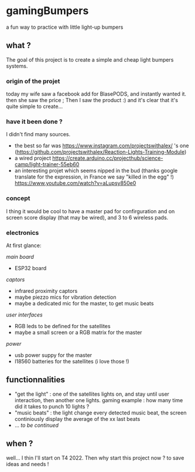 # gamingBumpers
a fun way to practice with little light-up bumpers

## what ?
The goal of this project is to create a simple and cheap light bumpers systems.

### origin of the projet
today my wife saw a facebook add for BlasePODS, and instantly wanted it.
then she saw the price ;
Then I saw the product :)
and it's clear that it's quite simple to create...

### have it been done ?
I didn't find many sources.
* the best so far was https://www.instagram.com/projectswithalex/ 's one (https://github.com/projectswithalex/Reaction-Lights-Training-Module)
* a wired project https://create.arduino.cc/projecthub/science-camp/light-trainer-55eb60 
* an interesting projet which seems nipped in the bud (thanks google translate for the expression, in France we say "killed in the egg" !)  https://www.youtube.com/watch?v=aLupsy850e0

### concept
I thing it would be cool to have a master pad for confirguration and on screen score display (that may be wired), and 3 to 6 wireless pads.

### electronics
At first glance: 

_main board_

* ESP32 board 

_captors_

* infrared proximity captors
* maybe piezzo mics for vibration detection
* maybe a dedicated mic for the master, to get music beats

_user interfaces_

* RGB leds to be defined for the satellites
* maybe a small screen or a RGB matrix for the master

_power_ 

* usb power suppy for the master
* l18560 batteries for the satellites (i love those !)

## functionnalities

* "get the light" : one of the satellites lights on, and stay until user interaction, then another one lights. gaming example : how many time did it takes to punch 10 lights ?
* "music beats" : the light change every detected music beat, the screen continiously display the average of the xx last beats
* ... _to be continued_

## when ?
well... I thin I'll start on T4 2022.
Then why start this project now ?
to save ideas and needs !
